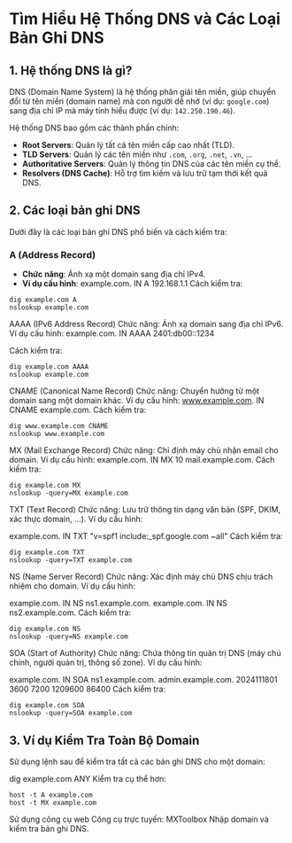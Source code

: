 # Tìm Hiểu Hệ Thống DNS và Các Loại Bản Ghi DNS

## 1. **Hệ thống DNS là gì?**
DNS (Domain Name System) là hệ thống phân giải tên miền, giúp chuyển đổi từ tên miền (domain name) mà con người dễ nhớ (ví dụ: `google.com`) sang địa chỉ IP mà máy tính hiểu được (ví dụ: `142.250.190.46`). 

Hệ thống DNS bao gồm các thành phần chính:
- **Root Servers**: Quản lý tất cả tên miền cấp cao nhất (TLD).
- **TLD Servers**: Quản lý các tên miền như `.com`, `.org`, `.net`, `.vn`, ...
- **Authoritative Servers**: Quản lý thông tin DNS của các tên miền cụ thể.
- **Resolvers (DNS Cache)**: Hỗ trợ tìm kiếm và lưu trữ tạm thời kết quả DNS.

## 2. **Các loại bản ghi DNS**
Dưới đây là các loại bản ghi DNS phổ biến và cách kiểm tra:

### **A (Address Record)**
- **Chức năng**: Ánh xạ một domain sang địa chỉ IPv4.
- **Ví dụ cấu hình**:
example.com.    IN    A    192.168.1.1
Cách kiểm tra:
```
dig example.com A
nslookup example.com
```
AAAA (IPv6 Address Record)
Chức năng: Ánh xạ domain sang địa chỉ IPv6.
Ví dụ cấu hình:
example.com.    IN    AAAA    2401:db00::1234

Cách kiểm tra:
```
dig example.com AAAA
nslookup example.com
```
CNAME (Canonical Name Record)
Chức năng: Chuyển hướng từ một domain sang một domain khác.
Ví dụ cấu hình:
www.example.com.    IN    CNAME    example.com.
Cách kiểm tra:
```
dig www.example.com CNAME
nslookup www.example.com
```
MX (Mail Exchange Record)
Chức năng: Chỉ định máy chủ nhận email cho domain.
Ví dụ cấu hình:
example.com.    IN    MX    10 mail.example.com.
Cách kiểm tra:

```
dig example.com MX
nslookup -query=MX example.com
```

TXT (Text Record)
Chức năng: Lưu trữ thông tin dạng văn bản (SPF, DKIM, xác thực domain, ...).
Ví dụ cấu hình:

example.com.    IN    TXT    "v=spf1 include:_spf.google.com ~all"
Cách kiểm tra:

```
dig example.com TXT
nslookup -query=TXT example.com
```
NS (Name Server Record)
Chức năng: Xác định máy chủ DNS chịu trách nhiệm cho domain.
Ví dụ cấu hình:

example.com.    IN    NS    ns1.example.com.
example.com.    IN    NS    ns2.example.com.
Cách kiểm tra:
```
dig example.com NS
nslookup -query=NS example.com
```
SOA (Start of Authority)
Chức năng: Chứa thông tin quản trị DNS (máy chủ chính, người quản trị, thông số zone).
Ví dụ cấu hình:

example.com.    IN    SOA    ns1.example.com. admin.example.com. 2024111801 3600 7200 1209600 86400
Cách kiểm tra:
```
dig example.com SOA
nslookup -query=SOA example.com
```

## 3. **Ví dụ Kiểm Tra Toàn Bộ Domain**
Sử dụng lệnh sau để kiểm tra tất cả các bản ghi DNS cho một domain:

dig example.com ANY
Kiểm tra cụ thể hơn:

```
host -t A example.com
host -t MX example.com
```
Sử dụng công cụ web
Công cụ trực tuyến: MXToolbox
Nhập domain và kiểm tra bản ghi DNS.

